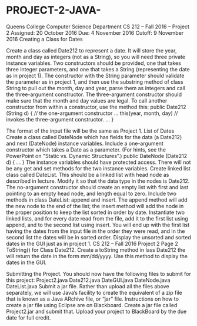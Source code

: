 # PROJECT-2-JAVA-

Queens College
Computer Science Department
CS 212 – Fall 2016 – Project 2
Assigned: 20 October 2016
Due: 4 November 2016
Cutoff: 9 November 2016
Creating a Class for Dates

Create a class called Date212 to represent a date. It will store the year, month and day as integers (not as a String), so you will need three private instance variables. Two constructors should be provided, one that takes three integer parameters, and one that takes a String (representing the date as in project 1). The constructor with the String parameter should validate the parameter as in project 1, and then use the substring method of class String to pull out the month, day and year, parse them as integers and call the three-argument constructor. The three-argument constructor should make sure that the month and day values are legal. To call another constructor from within a constructor, use the method this:
public Date212 (String d) { // the one-argument constructor
…
this(year, month, day) // invokes the three-argument constructor.
…
}

The format of the input file will be the same as Project 1.
List of Dates
Create a class called DateNode which has fields for the data (a Date212) and next (DateNode) instance variables. Include a one-argument constructor which takes a Date as a parameter. (For hints, see the PowerPoint on "Static vs. Dynamic Structures”.)
public DateNode (Date212 d) { . . }
The instance variables should have protected access. There will not be any get and set methods for the two instance variables.
Create linked list class called DateList. This should be a linked list with head node as described in lecture. Modify it so that the data type in the nodes is Date212. The no-argument constructor should create an empty list with first and last pointing to an empty head node, and length equal to zero.
Include two methods in class DateList: append and insert. The append method will add the new node to the end of the list; the insert method will add the node in the proper position to keep the list sorted in order by date.
Instantiate two linked lists, and for every date read from the file, add it to the first list using append, and to the second list using insert. You will end up with the first list having the dates from the input file in the order they were read, and in the second list the dates will be in sorted order. Display the unsorted and sorted dates in the GUI just as in project 1.
CS 212 – Fall 2016 Project 2 Page 2
ToString() for Class Date212.
Create a toString method in lass Date212 the will return the date in the form mm/dd/yyyy. Use this method to display the dates in the GUI.

Submitting the Project.
You should now have the following files to submit for this project:
Project2.java
Date212.java
DateGUI.java
DateNode.java
DateList.java
Submit a jar file.
Rather than upload all the files above separately, we will use Java’s facility to create the equivalent of a zip file that is known as a Java ARchive file, or “jar” file.
Instructions on how to create a jar file using Eclipse are on Blackboard. Create a jar file called Project2.jar and submit that.
Upload your project to BlackBoard by the due date for full credit.
